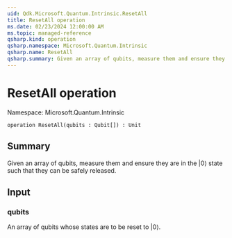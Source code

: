 ```yaml
---
uid: Qdk.Microsoft.Quantum.Intrinsic.ResetAll
title: ResetAll operation
ms.date: 02/23/2024 12:00:00 AM
ms.topic: managed-reference
qsharp.kind: operation
qsharp.namespace: Microsoft.Quantum.Intrinsic
qsharp.name: ResetAll
qsharp.summary: Given an array of qubits, measure them and ensure they are in the |0⟩ state such that they can be safely released.
---
```


# ResetAll operation

Namespace: Microsoft.Quantum.Intrinsic

```qsharp
operation ResetAll(qubits : Qubit[]) : Unit
```

## Summary
Given an array of qubits, measure them and ensure they are in the |0⟩ state
such that they can be safely released.

## Input
### qubits
An array of qubits whose states are to be reset to |0⟩.
